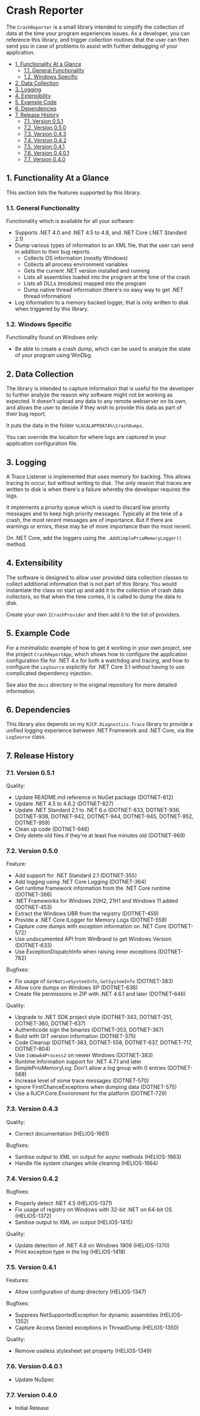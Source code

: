 # Crash Reporter <!-- omit in toc -->

The `CrashReporter` is a small library intended to simplify the collection of
data at the time your program experiences issues. As a developer, you can
reference this library, and trigger collection routines that the user can then
send you in case of problems to assist with further debugging of your
application.

- [1. Functionality At a Glance](#1-functionality-at-a-glance)
  - [1.1. General Functionality](#11-general-functionality)
  - [1.2. Windows Specific](#12-windows-specific)
- [2. Data Collection](#2-data-collection)
- [3. Logging](#3-logging)
- [4. Extensibility](#4-extensibility)
- [5. Example Code](#5-example-code)
- [6. Dependencies](#6-dependencies)
- [7. Release History](#7-release-history)
  - [7.1. Version 0.5.1](#71-version-051)
  - [7.2. Version 0.5.0](#72-version-050)
  - [7.3. Version 0.4.3](#73-version-043)
  - [7.4. Version 0.4.2](#74-version-042)
  - [7.5. Version 0.4.1](#75-version-041)
  - [7.6. Version 0.4.0.1](#76-version-0401)
  - [7.7. Version 0.4.0](#77-version-040)


## 1. Functionality At a Glance

This section lists the features supported by this library.

### 1.1. General Functionality

Functionality which is available for all your software:

* Supports .NET 4.0 and .NET 4.5 to 4.8, and .NET Core (.NET Standard 2.1)
* Dump various types of information to an XML file, that the user can send in
  addition to their bug reports.
  * Collects OS information (mostly Windows)
  * Collects all process environment variables
  * Gets the current .NET version installed and running
  * Lists all assemblies loaded into the program at the time of the crash
  * Lists all DLLs (modules) mapped into the program
  * Dump native thread information (there's no easy way to get .NET thread
    information)
* Log information to a memory backed logger, that is only written to disk when
  triggered by this library.

### 1.2. Windows Specific

Functionality found on Windows only:

* Be able to create a crash dump, which can be used to analyze the state of your
  program using WinDbg.

## 2. Data Collection

The library is intended to capture information that is useful for the developer
to further analyze the reason why software might not be working as expected. It
doesn't upload any data to any remote webserver on its own, and allows the user
to decide if they wish to provide this data as part of their bug report.

It puts the data in the folder `%LOCALAPPDATA%\CrashDumps`.

You can override the location for where logs are captured in your application
configuration file.

## 3. Logging

A Trace Listener is implemented that uses memory for backing. This allows
tracing to occur, but without writing to disk. The only reason that traces are
written to disk is when there's a failure whereby the developer requires the
logs.

It implements a priority queue which is used to discard low priority messages
and to keep high priority messages. Typically at the time of a crash, the most
recent messages are of importance. But if there are warnings or errors, these
may be of more importance than the most recent.

On .NET Core, add the loggers using the `.AddSimplePrioMemoryLogger()` method.

## 4. Extensibility

The software is designed to allow user provided data collection classes to
collect additional information that is not part of this library. You would
instantiate the class on start up and add it to the collection of crash data
collectors, so that when the time comes, it is called to dump the data to disk.

Create your own `ICrashProvider` and then add it to the list of providers.

## 5. Example Code

For a minimalistic example of how to get it working in your own project, see the
project `CrashReportApp`, which shows how to configure the application
configuration file for .NET 4.x for both a watchdog and tracing, and how to
configure the `LogSource` explicitly for .NET Core 3.1 without having to use
complicated dependency injection.

See also the `docs` directory in the original repository for more detailed
information.

## 6. Dependencies

This library also depends on my `RJCP.Diagnostics.Trace` library to provide a
unified logging experience between .NET Framework and .NET Core, via the
`LogSource` class.

## 7. Release History

### 7.1. Version 0.5.1

Quality:

- Update README.md reference in NuGet package (DOTNET-812)
- Update .NET 4.5 to 4.6.2 (DOTNET-827)
- Update .NET Standard 2.1 to .NET 6.o (DOTNET-833, DOTNET-936, DOTNET-938,
  DOTNET-942, DOTNET-944, DOTNET-945, DOTNET-952, DOTNET-959)
- Clean up code (DOTNET-946)
- Only delete old files if they're at least five minutes old (DOTNET-969)

### 7.2. Version 0.5.0

Feature:

- Add support for .NET Standard 2.1 (DOTNET-355)
- Add logging using .NET Core Logging (DOTNET-364)
- Get runtime framework information from the .NET Core runtime (DOTNET-366)
- .NET Frameworks for Windows 20H2, 21H1 and Windows 11 added (DOTNET-453)
- Extract the Windows UBR from the registry (DOTNET-459)
- Provide a .NET Core ILogger for Memory Logs (DOTNET-558)
- Capture core dumps with exception information on .NET Core (DOTNET-572)
- Use undocumented API from WinBrand to get Windows Version (DOTNET-633)
- Use ExceptionDispatchInfo when raising inner exceptions (DOTNET-782)

Bugfixes:

- Fix usage of `GetNativeSystemInfo`, `GetSystemInfo` (DOTNET-383)
- Allow core dumps on Windows XP (DOTNET-636)
- Create file permissions in ZIP with .NET 4.6.1 and later (DOTNET-646)

Quality:

- Upgrade to .NET SDK project style (DOTNET-343, DOTNET-351, DOTNET-360, DOTNET-637)
- Authenticode sign the binaries (DOTNET-353, DOTNET-367)
- Build with GIT version information (DOTNET-375)
- Code Cleanup (DOTNET-383, DOTNET-558, DOTNET-637, DOTNET-717, DOTNET-804)
- Use `IsWow64Process2` on newer Windows (DOTNET-383)
- Runtime Information support for .NET 4.7.1 and later
- SimplePrioMemoryLog: Don't allow a log group with 0 entries (DOTNET-568)
- Increase level of some trace messages (DOTNET-570)
- Ignore FirstChanceExceptions when dumping data (DOTNET-575)
- Use a RJCP.Core.Environment for the platform (DOTNET-729)

### 7.3. Version 0.4.3

Quality:

- Correct documentation (HELIOS-1661)

Bugfixes:

- Sanitise output to XML on output for async methods (HELIOS-1663)
- Handle file system changes while cleaning (HELIOS-1664)

### 7.4. Version 0.4.2

Bugfixes:

- Properly detect .NET 4.5 (HELIOS-1371)
- Fix usage of registry on Windows with 32-bit .NET on 64-bit OS (HELIOS-1372)
- Sanitise output to XML on output (HELIOS-1415)

Quality:

- Update detection of .NET 4.8 on Windows 1909 (HELIOS-1370)
- Print exception type in the log (HELIOS-1418)

### 7.5. Version 0.4.1

Features:

- Allow configuration of dump directory (HELIOS-1347)

Bugfixes:

- Suppress NetSupportedException for dynamic assemblies (HELIOS-1352)
- Capture Access Denied exceptions in ThreadDump (HELIOS-1350)

Quality:

- Remove useless stylesheet set property (HELIOS-1349)

### 7.6. Version 0.4.0.1

- Update NuSpec

### 7.7. Version 0.4.0

- Initial Release